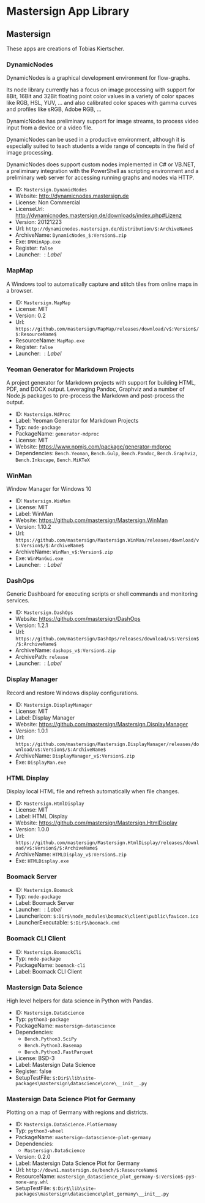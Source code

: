 # Mastersign App Library

## Mastersign

These apps are creations of Tobias Kiertscher.

### DynamicNodes

DynamicNodes is a graphical development environment for flow-graphs.

Its node library currently has a focus on image processing with support for 8Bit, 16Bit and 32Bit floating point color values in a variety of color spaces like RGB, HSL, YUV, ... and also calibrated color spaces with gamma curves and profiles like sRGB, Adobe RGB, ...

DynamicNodes has preliminary support for image streams, to process video input from a device or a video file.

DynamicNodes can be used in a productive environment, although it is especially suited to teach students a wide range of concepts in the field of image processing.

DynamicNodes does support custom nodes implemented in C# or VB.NET, a preliminary integration with the PowerShell as scripting environment and a preliminary web server for accessing running graphs and nodes via HTTP.

* ID: `Mastersign.DynamicNodes`
* Website: <http://dynamicnodes.mastersign.de>
* License: Non Commercial
* LicenseUrl: <http://dynamicnodes.mastersign.de/downloads/index.php#Lizenz>
* Version: 20121223
* Url: `http://dynamicnodes.mastersign.de/distribution/$:ArchiveName$`
* ArchiveName: `DynamicNodes_$:Version$.zip`
* Exe: `DNWinApp.exe`
* Register: `false`
* Launcher: $:Label$

### MapMap

A Windows tool to automatically capture and stitch tiles from online maps in a browser.

* ID: `Mastersign.MapMap`
* License: MIT
* Version: 0.2
* Url: `https://github.com/mastersign/MapMap/releases/download/v$:Version$/$:ResourceName$`
* ResourceName: `MapMap.exe`
* Register: `false`
* Launcher: $:Label$

### Yeoman Generator for Markdown Projects

A project generator for Markdown projects with support for building
HTML, PDF, and DOCX output. Leveraging Pandoc, Graphviz and a number of
Node.js packages to pre-process the Markdown and post-process the output.

* ID: `Mastersign.MdProc`
* Label: Yeoman Generator for Markdown Projects
* Typ: `node-package`
* PackageName: `generator-mdproc`
* License: MIT
* Website: <https://www.npmjs.com/package/generator-mdproc>
* Dependencies: `Bench.Yeoman`, `Bench.Gulp`, `Bench.Pandoc`, `Bench.Graphviz`, `Bench.Inkscape`, `Bench.MiKTeX`

### WinMan

Window Manager for Windows 10

* ID: `Mastersign.WinMan`
* License: MIT
* Label: WinMan
* Website: <https://github.com/mastersign/Mastersign.WinMan>
* Version: 1.10.2
* Url: `https://github.com/mastersign/Mastersign.WinMan/releases/download/v$:Version$/$:ArchiveName$`
* ArchiveName: `WinMan_v$:Version$.zip`
* Exe: `WinManGui.exe`
* Launcher: $:Label$

### DashOps

Generic Dashboard for executing scripts or shell commands and monitoring services.

* ID: `Mastersign.DashOps`
* Website: <https://github.com/mastersign/DashOps>
* Version: 1.2.1
* Url: `https://github.com/mastersign/DashOps/releases/download/v$:Version$/$:ArchiveName$`
* ArchiveName: `dashops_v$:Version$.zip`
* ArchivePath: `release`
* Launcher: $:Label$

### Display Manager

Record and restore Windows display configurations.

* ID: `Mastersign.DisplayManager`
* License: MIT
* Label: Display Manager
* Website: <https://github.com/mastersign/Mastersign.DisplayManager>
* Version: 1.0.1
* Url: `https://github.com/mastersign/Mastersign.DisplayManager/releases/download/v$:Version$/$:ArchiveName$`
* ArchiveName: `DisplayManager_v$:Version$.zip`
* Exe: `DisplayMan.exe`

### HTML Display

Display local HTML file and refresh automatically when file changes.

* ID: `Mastersign.HtmlDisplay`
* License: MIT
* Label: HTML Display
* Website: <https://github.com/mastersign/Mastersign.HtmlDisplay>
* Version: 1.0.0
* Url: `https://github.com/mastersign/Mastersign.HtmlDisplay/releases/download/v$:Version$/$:ArchiveName$`
* ArchiveName: `HTMLDisplay_v$:Version$.zip`
* Exe: `HTMLDisplay.exe`

### Boomack Server

* ID: `Mastersign.Boomack`
* Typ: `node-package`
* Label: Boomack Server
* Launcher: $:Label$
* LauncherIcon: `$:Dir$\node_modules\boomack\client\public\favicon.ico`
* LauncherExecutable: `$:Dir$\boomack.cmd`

### Boomack CLI Client

* ID: `Mastersign.BoomackCli`
* Typ: `node-package`
* PackageName: `boomack-cli`
* Label: Boomack CLI Client

### Mastersign Data Science

High level helpers for data science in Python with Pandas.

* ID: `Mastersign.DataScience`
* Typ: `python3-package`
* PackageName: `mastersign-datascience`
* Dependencies:
    + `Bench.Python3.SciPy`
    + `Bench.Python3.Basemap`
    + `Bench.Python3.FastParquet`
* License: BSD-3
* Label: Mastersign Data Science
* Register: false
* SetupTestFile: `$:Dir$\lib\site-packages\mastersign\datascience\core\__init__.py`

### Mastersign Data Science Plot for Germany

Plotting on a map of Germany with regions and districts.

* ID: `Mastersign.DataScience.PlotGermany`
* Typ: `python3-wheel`
* PackageName: `mastersign-datascience-plot-germany`
* Dependencies:
    + `Mastersign.DataScience`
* Version: 0.2.0
* Label: Mastersign Data Science Plot for Germany
* Url: `http://down1.mastersign.de/bench/$:ResourceName$`
* ResourceName: `mastersign_datascience_plot_germany-$:Version$-py3-none-any.whl`
* SetupTestFile: `$:Dir$\lib\site-packages\mastersign\datascience\plot_germany\__init__.py`
